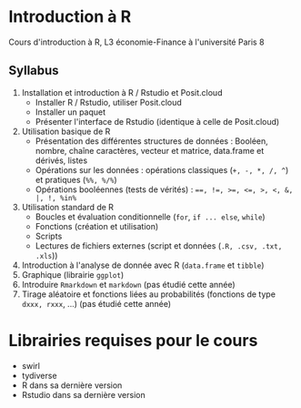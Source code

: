 # Introduction à R

Cours d'introduction à R, L3 économie-Finance à l'université Paris 8

## Syllabus

1. Installation et introduction à R / Rstudio et Posit.cloud
    - Installer R / Rstudio, utiliser Posit.cloud
    - Installer un paquet
    - Présenter l'interface de Rstudio (identique à celle de Posit.cloud)
2. Utilisation basique de R
    - Présentation des différentes structures de données : Booléen, nombre, chaîne 
    caractères, vecteur et matrice, data.frame et dérivés, listes
    - Opérations sur les données : opérations classiques (`+, -, *, /, ^`) et pratiques 
    (`%%, %/%`)
    - Opérations booléennes (tests de vérités) : `==, !=, >=, <=, >, <, &, |, !,
%in%`
3. Utilisation standard de R
    - Boucles et évaluation conditionnelle (`for`, `if ... else`, `while`)
    - Fonctions (création et utilisation)
    - Scripts
    - Lectures de fichiers externes (script et données (`.R, .csv, .txt, .xls`))
4. Introduction à l'analyse de donnée avec R (`data.frame` et `tibble`)
4. Graphique (librairie `ggplot`)
9. Introduire `Rmarkdown` et `markdown` (pas étudié cette année)
6. Tirage aléatoire et fonctions liées au probabilités 
(fonctions de type `dxxx, rxxx`, ...) (pas étudié cette année)

# Librairies requises pour le cours

- swirl
- tydiverse
- R dans sa dernière version
- Rstudio dans sa dernière version
